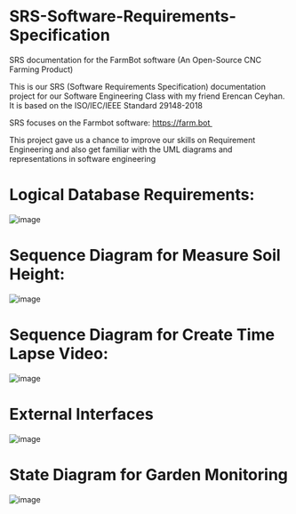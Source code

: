# SRS-Software-Requirements-Specification
SRS documentation for the FarmBot software (An Open-Source CNC Farming Product) 

This is our SRS (Software Requirements Specification) documentation project for our Software Engineering Class with my friend Erencan Ceyhan. It is based on the ISO/IEC/IEEE Standard 29148-2018


SRS focuses on the Farmbot software: 
https://farm.bot 

This project gave us a chance to improve our skills on Requirement Engineering and also get familiar with the UML diagrams and representations in software engineering   

# Logical Database Requirements:

![image](https://github.com/yalcinalp/SRS-Software-Requirements-Specification/assets/95969634/c229642e-c709-433f-88d3-7ebcdc30c348)


# Sequence Diagram for Measure Soil Height:

![image](https://github.com/yalcinalp/SRS-Software-Requirements-Specification/assets/95969634/bc428691-fa12-4f72-af1d-618183914ebd)


# Sequence Diagram for Create Time Lapse Video:

![image](https://github.com/yalcinalp/SRS-Software-Requirements-Specification/assets/95969634/0530f083-189b-45f3-b607-c99e7beba03a)


# External Interfaces

![image](https://github.com/yalcinalp/SRS-Software-Requirements-Specification/assets/95969634/72578235-984a-4a10-b999-d6bdb6410231)


# State Diagram for Garden Monitoring

![image](https://github.com/yalcinalp/SRS-Software-Requirements-Specification/assets/95969634/aeb4a955-0392-4400-a0a3-cd980d630813)


